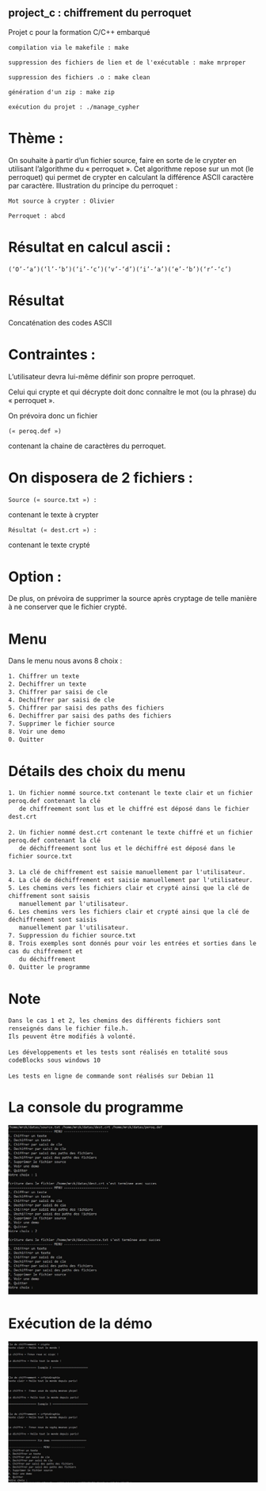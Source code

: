 ## project_c : chiffrement du perroquet
Projet c pour la formation C/C++ embarqué

```
compilation via le makefile : make
```

```
suppression des fichiers de lien et de l'exécutable : make mrproper
```

```
suppression des fichiers .o : make clean
```

```
génération d'un zip : make zip
```

```
exécution du projet : ./manage_cypher
```

# Thème :

On souhaite à partir d’un fichier source, faire en sorte de le crypter en utilisant l’algorithme du « perroquet ».
Cet algorithme repose sur un mot (le perroquet) qui permet de crypter en calculant la différence ASCII caractère par caractère.
Illustration du principe du perroquet :

```
Mot source à crypter : Olivier
```

```
Perroquet : abcd
```


# Résultat en calcul ascii : 

```
(‘O’-‘a’)(‘l’-‘b’)(‘i’-‘c’)(‘v’-‘d’)(‘i’-‘a’)(‘e’-‘b’)(‘r’-‘c’)
```

# Résultat

Concaténation des codes ASCII


# Contraintes : 

L’utilisateur devra lui-même définir son propre perroquet.

Celui qui crypte et qui décrypte doit donc connaître le mot (ou la phrase) du « perroquet ». 

On prévoira donc un fichier 

```
(« peroq.def ») 
```

contenant la chaine de caractères du perroquet.

# On disposera de 2 fichiers :

```
Source (« source.txt ») : 
```
contenant le texte à crypter

```
Résultat (« dest.crt ») : 
```

contenant le texte crypté

# Option :

De plus, on prévoira de supprimer la source après cryptage de telle manière à ne conserver que le fichier crypté.

# Menu

Dans le menu nous avons 8 choix : 

```
1. Chiffrer un texte
2. Dechiffrer un texte
3. Chiffrer par saisi de cle
4. Dechiffrer par saisi de cle
5. Chiffrer par saisi des paths des fichiers
6. Dechiffrer par saisi des paths des fichiers
7. Supprimer le fichier source
8. Voir une demo
0. Quitter

```

# Détails des choix du menu

```
1. Un fichier nommé source.txt contenant le texte clair et un fichier peroq.def contenant la clé  
   de chiffreement sont lus et le chiffré est déposé dans le fichier dest.crt

2. Un fichier nommé dest.crt contenant le texte chiffré et un fichier peroq.def contenant la clé 
   de déchiffreement sont lus et le déchiffré est déposé dans le fichier source.txt

3. La clé de chiffrement est saisie manuellement par l'utilisateur.
4. La clé de déchiffrement est saisie manuellement par l'utilisateur.
5. Les chemins vers les fichiers clair et crypté ainsi que la clé de chiffrement sont saisis 
   manuellement par l'utilisateur.
6. Les chemins vers les fichiers clair et crypté ainsi que la clé de déchiffrement sont saisis 
   manuellement par l'utilisateur.
7. Suppression du fichier source.txt
8. Trois exemples sont donnés pour voir les entrées et sorties dans le cas du chiffrement et 
   du déchiffrement
0. Quitter le programme

```

# Note

```
Dans le cas 1 et 2, les chemins des différents fichiers sont renseignés dans le fichier file.h. 
Ils peuvent être modifiés à volonté.

Les développements et les tests sont réalisés en totalité sous codeBlocks sous windows 10

Les tests en ligne de commande sont réalisés sur Debian 11
```

# La console du programme

![My Image](./pictures/demo.jpg)

# Exécution de la démo

![My Image](./pictures/demo_02.jpg)
